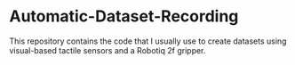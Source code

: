 # Automatic-Dataset-Recording
This repository contains the code that I usually use to create datasets using visual-based tactile sensors and a Robotiq 2f gripper.
